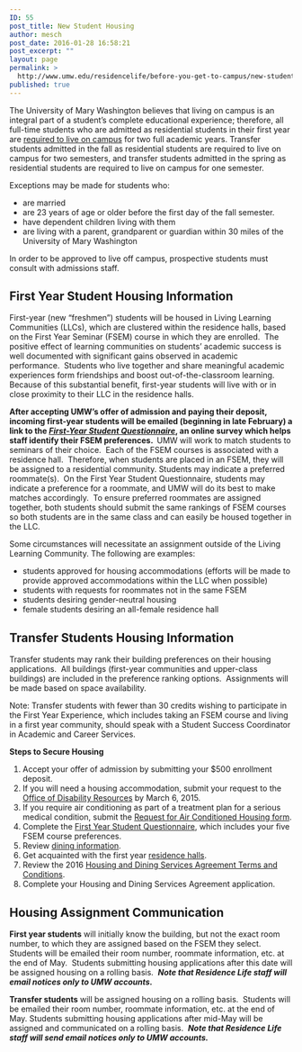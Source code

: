 ```yaml
---
ID: 55
post_title: New Student Housing
author: mesch
post_date: 2016-01-28 16:58:21
post_excerpt: ""
layout: page
permalink: >
  http://www.umw.edu/residencelife/before-you-get-to-campus/new-student-housing/
published: true
---
```

The University of Mary Washington believes that living on campus is an integral part of a student’s complete educational experience; therefore, all full-time students who are admitted as residential students in their first year are <a href="http://www.umw.edu/residencelife/before-you-get-to-campus/new-student-housing/on-campus-living-requirement/">required to live on campus</a> for two full academic years. Transfer students admitted in the fall as residential students are required to live on campus for two semesters, and transfer students admitted in the spring as residential students are required to live on campus for one semester.

Exceptions may be made for students who:
<ul>
	<li>are married</li>
	<li>are 23 years of age or older before the first day of the fall semester.</li>
	<li>have dependent children living with them</li>
	<li>are living with a parent, grandparent or guardian within 30 miles of the University of Mary Washington</li>
</ul>
In order to be approved to live off campus, prospective students must consult with admissions staff.
<h2>First Year Student Housing Information</h2>
First-year (new “freshmen”) students will be housed in Living Learning Communities (LLCs), which are clustered within the residence halls, based on the First Year Seminar (FSEM) course in which they are enrolled.  The positive effect of learning communities on students’ academic success is well documented with significant gains observed in academic performance.  Students who live together and share meaningful academic experiences form friendships and boost out-of-the-classroom learning.  Because of this substantial benefit, first-year students will live with or in close proximity to their LLC in the residence halls.

<strong>After accepting UMW’s offer of admission and paying their deposit, incoming first-year students will be emailed (beginning in late February) a link to the</strong><strong> </strong><em><strong><u>First-Year Student Questionnaire</u></strong></em><strong>, an online survey which helps staff identify their FSEM preferences. </strong><strong> </strong>UMW will work to match students to seminars of their choice.  Each of the FSEM courses is associated with a residence hall.  Therefore, when students are placed in an FSEM, they will be assigned to a residential community. Students may indicate a preferred roommate(s).  On the First Year Student Questionnaire, students may indicate a preference for a roommate, and UMW will do its best to make matches accordingly.  To ensure preferred roommates are assigned together, both students should submit the same rankings of FSEM courses so both students are in the same class and can easily be housed together in the LLC.

Some circumstances will necessitate an assignment outside of the Living Learning Community. The following are examples:
<ul>
	<li>students approved for housing accommodations (efforts will be made to provide approved accommodations within the LLC when possible)</li>
	<li>students with requests for roommates not in the same FSEM</li>
	<li>students desiring gender-neutral housing</li>
	<li>female students desiring an all-female residence hall</li>
</ul>
<h2>Transfer Students Housing Information</h2>
Transfer students may rank their building preferences on their housing applications.  All buildings (first-year communities and upper-class buildings) are included in the preference ranking options.  Assignments will be made based on space availability.

Note: Transfer students with fewer than 30 credits wishing to participate in the First Year Experience, which includes taking an FSEM course and living in a first year community, should speak with a Student Success Coordinator in Academic and Career Services.

<strong>Steps to Secure Housing</strong>
<ol>
	<li>Accept your offer of admission by submitting your $500 enrollment deposit.</li>
	<li>If you will need a housing accommodation, submit your request to the <a href="http://academics.umw.edu/disability/accommodations/housing-accommodations">Office of Disability Resources</a> by March 6, 2015.</li>
	<li>If you require air conditioning as part of a treatment plan for a serious medical condition, submit the <a href="http://www.umw.edu/residencelife/before-you-get-to-campus/ac-housing-accommodations/">Request for Air Conditioned Housing form</a>.</li>
	<li>Complete the <a href="http://academics.umw.edu/fsem">First Year Student Questionnaire</a>, which includes your five FSEM course preferences.</li>
	<li>Review <a href="http://www.umwdining.com">dining information</a>.</li>
	<li>Get acquainted with the first year <a href="http://www.umw.edu/residencelife/residence-halls/">residence halls</a>.</li>
	<li>Review the 2016 <a href="http://www.umw.edu/residencelife/before-you-get-to-campus/housing-and-dining-services-agreement/">Housing and Dining Services Agreement Terms and Conditions</a>.</li>
	<li>Complete your Housing and Dining Services Agreement application.</li>
</ol>
<h2>Housing Assignment Communication</h2>
<strong>First year students</strong> will initially know the building, but not the exact room number, to which they are assigned based on the FSEM they select. Students will be emailed their room number, roommate information, etc. at the end of May.  Students submitting housing applications after this date will be assigned housing on a rolling basis.  <em><strong>Note that Residence Life staff will email notices only to UMW accounts.</strong></em>

<strong>Transfer students</strong> will be assigned housing on a rolling basis.  Students will be emailed their room number, roommate information, etc. at the end of May. Students submitting housing applications after mid-May will be assigned and communicated on a rolling basis.  <em><strong>Note that Residence Life staff will send email notices only to UMW accounts.</strong></em>